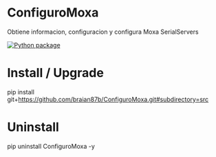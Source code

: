 # ConfiguroMoxa
Obtiene informacion, configuracion y configura Moxa SerialServers

[![Python package](https://github.com/braian87b/ConfiguroMoxa/actions/workflows/ci.yml/badge.svg)](https://github.com/braian87b/ConfiguroMoxa/actions/workflows/ci.yml)

# Install / Upgrade
pip install git+https://github.com/braian87b/ConfiguroMoxa.git#subdirectory=src

# Uninstall
pip uninstall ConfiguroMoxa -y
